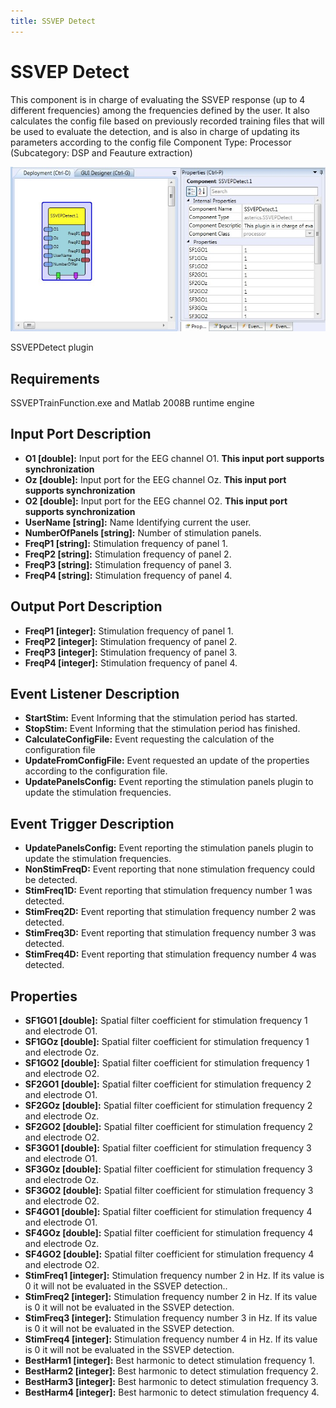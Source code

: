 ```yaml
---
title: SSVEP Detect
---
```


# SSVEP Detect

This component is in charge of evaluating the SSVEP response (up to 4 different frequencies) among the frequencies defined by the user. It also calculates the config file based on previously recorded training files that will be used to evaluate the detection, and is also in charge of updating its parameters according to the config file Component Type: Processor (Subcategory: DSP and Feauture extraction)

![Screenshot: SSVEPDetect plugin](./img/ssvepdetect.jpg "Screenshot: SSVEPDetect plugin")

SSVEPDetect plugin

## Requirements

SSVEPTrainFunction.exe and Matlab 2008B runtime engine

## Input Port Description

*   **O1 \[double\]:** Input port for the EEG channel O1. **This input port supports synchronization**
*   **Oz \[double\]:** Input port for the EEG channel Oz. **This input port supports synchronization**
*   **O2 \[double\]:** Input port for the EEG channel O2. **This input port supports synchronization**
*   **UserName \[string\]:** Name Identifying current the user.
*   **NumberOfPanels \[string\]:** Number of stimulation panels.
*   **FreqP1 \[string\]:** Stimulation frequency of panel 1.
*   **FreqP2 \[string\]:** Stimulation frequency of panel 2.
*   **FreqP3 \[string\]:** Stimulation frequency of panel 3.
*   **FreqP4 \[string\]:** Stimulation frequency of panel 4.

## Output Port Description

*   **FreqP1 \[integer\]:** Stimulation frequency of panel 1.
*   **FreqP2 \[integer\]:** Stimulation frequency of panel 2.
*   **FreqP3 \[integer\]:** Stimulation frequency of panel 3.
*   **FreqP4 \[integer\]:** Stimulation frequency of panel 4.

## Event Listener Description

*   **StartStim:** Event Informing that the stimulation period has started.
*   **StopStim:** Event Informing that the stimulation period has finished.
*   **CalculateConfigFile:** Event requesting the calculation of the configuration file
*   **UpdateFromConfigFile:** Event requested an update of the properties according to the configuration file.
*   **UpdatePanelsConfig:** Event reporting the stimulation panels plugin to update the stimulation frequencies.

## Event Trigger Description

*   **UpdatePanelsConfig:** Event reporting the stimulation panels plugin to update the stimulation frequencies.
*   **NonStimFreqD:** Event reporting that none stimulation frequency could be detected.
*   **StimFreq1D:** Event reporting that stimulation frequency number 1 was detected.
*   **StimFreq2D:** Event reporting that stimulation frequency number 2 was detected.
*   **StimFreq3D:** Event reporting that stimulation frequency number 3 was detected.
*   **StimFreq4D:** Event reporting that stimulation frequency number 4 was detected.

## Properties

*   **SF1GO1 \[double\]:** Spatial filter coefficient for stimulation frequency 1 and electrode O1.
*   **SF1GOz \[double\]:** Spatial filter coefficient for stimulation frequency 1 and electrode Oz.
*   **SF1GO2 \[double\]:** Spatial filter coefficient for stimulation frequency 1 and electrode O2.
*   **SF2GO1 \[double\]:** Spatial filter coefficient for stimulation frequency 2 and electrode O1.
*   **SF2GOz \[double\]:** Spatial filter coefficient for stimulation frequency 2 and electrode Oz.
*   **SF2GO2 \[double\]:** Spatial filter coefficient for stimulation frequency 2 and electrode O2.
*   **SF3GO1 \[double\]:** Spatial filter coefficient for stimulation frequency 3 and electrode O1.
*   **SF3GOz \[double\]:** Spatial filter coefficient for stimulation frequency 3 and electrode Oz.
*   **SF3GO2 \[double\]:** Spatial filter coefficient for stimulation frequency 3 and electrode O2.
*   **SF4GO1 \[double\]:** Spatial filter coefficient for stimulation frequency 4 and electrode O1.
*   **SF4GOz \[double\]:** Spatial filter coefficient for stimulation frequency 4 and electrode Oz.
*   **SF4GO2 \[double\]:** Spatial filter coefficient for stimulation frequency 4 and electrode O2.
*   **StimFreq1 \[integer\]:** Stimulation frequency number 2 in Hz. If its value is 0 it will not be evaluated in the SSVEP detection..
*   **StimFreq2 \[integer\]:** Stimulation frequency number 2 in Hz. If its value is 0 it will not be evaluated in the SSVEP detection.
*   **StimFreq3 \[integer\]:** Stimulation frequency number 3 in Hz. If its value is 0 it will not be evaluated in the SSVEP detection.
*   **StimFreq4 \[integer\]:** Stimulation frequency number 4 in Hz. If its value is 0 it will not be evaluated in the SSVEP detection.
*   **BestHarm1 \[integer\]:** Best harmonic to detect stimulation frequency 1.
*   **BestHarm2 \[integer\]:** Best harmonic to detect stimulation frequency 2.
*   **BestHarm3 \[integer\]:** Best harmonic to detect stimulation frequency 3.
*   **BestHarm4 \[integer\]:** Best harmonic to detect stimulation frequency 4.